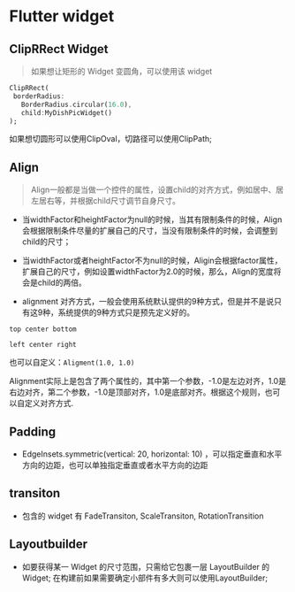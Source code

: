 # Flutter widget

## ClipRRect Widget

> 如果想让矩形的 Widget 变圆角，可以使用该 widget

```dart
ClipRRect(
 borderRadius:
   BorderRadius.circular(16.0),
   child:MyDishPicWidget()
);
```

如果想切圆形可以使用ClipOval，切路径可以使用ClipPath;

## Align

> Align一般都是当做一个控件的属性，设置child的对齐方式，例如居中、居左居右等，并根据child尺寸调节自身尺寸。

- 当widthFactor和heightFactor为null的时候，当其有限制条件的时候，Align会根据限制条件尽量的扩展自己的尺寸，当没有限制条件的时候，会调整到child的尺寸；

- 当widthFactor或者heightFactor不为null的时候，Aligin会根据factor属性，扩展自己的尺寸，例如设置widthFactor为2.0的时候，那么，Align的宽度将会是child的两倍。

- alignment 对齐方式，一般会使用系统默认提供的9种方式，但是并不是说只有这9种，系统提供的9种方式只是预先定义好的。

`top center bottom`

`left center right`

也可以自定义：`Aligment(1.0, 1.0)`

Alignment实际上是包含了两个属性的，其中第一个参数，-1.0是左边对齐，1.0是右边对齐，第二个参数，-1.0是顶部对齐，1.0是底部对齐。根据这个规则，也可以自定义对齐方式.

## Padding

- EdgeInsets.symmetric(vertical: 20, horizontal: 10) ，可以指定垂直和水平方向的边距，也可以单独指定垂直或者水平方向的边距

## transiton

- 包含的 widget 有 FadeTransiton, ScaleTransiton, RotationTransition

## Layoutbuilder

- 如要获得某一 Widget 的尺寸范围，只需给它包裹一层 LayoutBuilder 的 Widget; 在构建前如果需要确定小部件有多大则可以使用LayoutBuilder;
